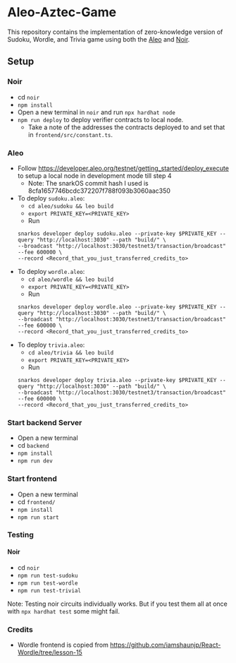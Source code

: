 # Aleo-Aztec-Game

This repository contains the implementation of zero-knowledge version of Sudoku, Wordle, and Trivia game using both the [Aleo](https://www.aleo.org/) and [Noir](https://noir-lang.org/).

## Setup
### Noir
- cd `noir`
- `npm install`
- Open a new terminal in `noir` and run `npx hardhat node`
- `npm run deploy` to deploy verifier contracts to local node. 
  - Take a note of the addresses the contracts deployed to and set that in `frontend/src/constant.ts`.

### Aleo
- Follow https://developer.aleo.org/testnet/getting_started/deploy_execute to setup a local node in development mode till step 4
  - Note: The snarkOS commit hash I used is 8cfa1657746bcdc372207f788f093b3060aac350
- To deploy `sudoku.aleo`:
    - `cd aleo/sudoku && leo build`
    - `export PRIVATE_KEY=<PRIVATE_KEY>`
    - Run
    ```
    snarkos developer deploy sudoku.aleo --private-key $PRIVATE_KEY --query "http://localhost:3030" --path "build/" \
    --broadcast "http://localhost:3030/testnet3/transaction/broadcast" --fee 600000 \
    --record <Record_that_you_just_transferred_credits_to>
    ```
- To deploy `wordle.aleo`:
    - `cd aleo/wordle && leo build`
    - `export PRIVATE_KEY=<PRIVATE_KEY>`
    - Run
    ```
    snarkos developer deploy wordle.aleo --private-key $PRIVATE_KEY --query "http://localhost:3030" --path "build/" \
    --broadcast "http://localhost:3030/testnet3/transaction/broadcast" --fee 600000 \
    --record <Record_that_you_just_transferred_credits_to>
    ```
- To deploy `trivia.aleo`:
    - `cd aleo/trivia && leo build`
    - `export PRIVATE_KEY=<PRIVATE_KEY>`
    - Run
    ```
    snarkos developer deploy trivia.aleo --private-key $PRIVATE_KEY --query "http://localhost:3030" --path "build/" \
    --broadcast "http://localhost:3030/testnet3/transaction/broadcast" --fee 600000 \
    --record <Record_that_you_just_transferred_credits_to>
    ```

### Start backend Server
- Open a new terminal 
- cd `backend`
- `npm install`
- `npm run dev`

### Start frontend
- Open a new terminal 
- cd `frontend/`
- `npm install`
- `npm run start`

### Testing
#### Noir 
- cd `noir`
- `npm run test-sudoku`
- `npm run test-wordle`
- `npm run test-trivial`

Note: Testing noir circuits individually works. But if you test them all at once with `npx hardhat test` some might fail. 


### Credits 
- Wordle frontend is copied from https://github.com/iamshaunjp/React-Wordle/tree/lesson-15